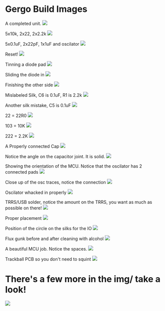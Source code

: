 # Gergo Build Images

A completed unit.
![](img/1.png')

5x10k, 2x22, 2x2.2k
![](img/6.png)

5x0.1uF, 2x22pF, 1x1uF and oscilator
![](img/8.png)

Reset!
![](img/9.png)

Tinning a diode pad
![](img/10.png')

Sliding the diode in
![](img/11.png)

Finishing the other side
![](img/12.png)

Mislabeled Silk, C6 is 0.1uF, R1 is 2.2k
![](img/17.png)

Another silk mistake, C5 is 0.1uF
![](img/18.png)

22 = 22R0
![](img/20.png)

103 = 10K
![](img/21.png)

222 = 2.2K
![](img/23.png)

A Properly connected Cap
![](img/13.png)

Notice the angle on the capacitor joint. It is solid.
![](img/14.png)

Showing the orientation of the MCU. Notice that the oscilator has 2 connected pads
![](img/2.png)

Close up of the osc traces, notice the connection
![](img/15.png)

Oscilator whacked in properly
![](img/25.png)

TRRS/USB solder, notice the amount on the TRRS, you want as much as possible on there!
![](img/3.png)

Proper placement
![](img/24.png)

Position of the circle on the silks for the IO
![](img/26.png)

Flux gunk before and after cleaning with alcohol
![](img/29.png)

A beautiful MCU job. Notice the spaces.
![](img/31.png)

Trackball PCB so you don't need to squint
![](img/36.png)

# There's a few more in the img/ take a look!
![](img/IMG_20190124_172138.jpg)
